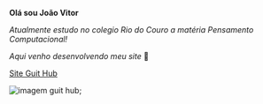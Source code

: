 **Olá sou João Vitor**

*Atualmente estudo no colegio Rio do Couro a matéria Pensamento Computacional!*

*Aqui venho desenvolvendo meu site* &#128242;

[Site Guit Hub](https://github.com/Vitorjoaok/Vitorjoaok.git)



![imagem guit hub](https://encrypted-tbn0.gstatic.com/images?q=tbn:ANd9GcQiab0JtR8-WIeFLJDGtxx2349gC_wnOX3VZw&usqp=CAU);
